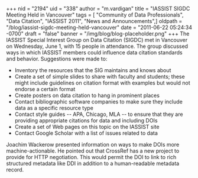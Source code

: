 +++
nid = "2194"
uid = "338"
author = "m.vardigan"
title = "IASSIST SIGDC Meeting Held in Vancouver"
tags = [ "Community of Data Professionals", "Data Citation", "IASSIST 2011", "News and Announcements",]
oldpath = "/blog/iassist-sigdc-meeting-held-vancouver"
date = "2011-06-22 05:24:34 -0700"
draft = "false"
banner = "/img/blog/blog-placeholder.png"
+++
The IASSIST Special Interest Group on Data Citation (SIGDC) met in
Vancouver on Wednesday, June 1, with 15 people in attendance. The group
discussed ways in which IASSIST members could influence data citation
standards and behavior. Suggestions were made to:

-   Inventory the resources that the SIG maintains and knows about
-   Create a set of simple slides to share with faculty and students;
    these might include guidelines on citation format with examples but
    would not endorse a certain format
-   Create posters on data citation to hang in prominent places
-   Contact bibliographic software companies to make sure they include
    data as a specific resource type
-   Contact style guides -- APA, Chicago, MLA -- to ensure that they are
    providing appropriate citations for data and including DOIs
-   Create a set of Web pages on this topic on the IASSIST site
-   Contact Google Scholar with a list of issues related to data

Joachim Wackerow presented information on ways to make DOIs more
machine-actionable. He pointed out that CrossRef has a new project to
provide for HTTP negotiation. This would permit the DOI to link to rich
structured metadata like DDI in addition to a human-readable metadata
record.
